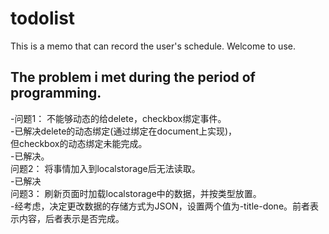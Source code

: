 # todolist
This is a memo that can record the user's schedule. Welcome to use.
<br>
## The problem i met during the period of programming.<br>
-问题1： 不能够动态的给delete，checkbox绑定事件。<br>
 		  	-已解决delete的动态绑定(通过绑定在document上实现)，<br>
 			   但checkbox的动态绑定未能完成。<br>
 			  -已解决。<br>
 	问题2： 将事情加入到localstorage后无法读取。 <br>
 			  -已解决<br>
 	问题3： 刷新页面时加载localstorage中的数据，并按类型放置。<br>
 			  -经考虑，决定更改数据的存储方式为JSON，设置两个值为-title-done。前者表示内容，后者表示是否完成。<br>
